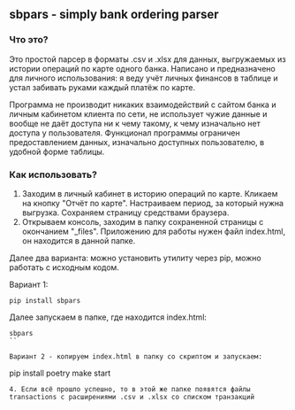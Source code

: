 ## sbpars - simply bank ordering parser

### Что это?

Это простой парсер в форматы .csv и .xlsx для данных, выгружаемых из истории операций по карте одного банка. Написано и предназначено для личного использования: я веду учёт личных финансов в таблице и устал забивать руками каждый платёж по карте.

Программа не производит никаких взаимодействий с сайтом банка и личным кабинетом клиента по сети, не использует чужие данные и вообще не даёт доступа ни к чему такому, к чему изначально нет доступа у пользователя. Функционал программы ограничен предоставлением данных, изначально доступных пользователю, в удобной форме таблицы.

### Как использовать?

1. Заходим в личный кабинет в историю операций по карте. Кликаем на кнопку "Отчёт по карте". Настраиваем период, за который нужна выгрузка. Сохраняем страницу средствами браузера.
2. Открываем консоль, заходим в папку сохраненной страницы с окончанием "_files". Приложению для работы нужен файл index.html, он находится в данной папке.

Далее два варианта: можно установить утилиту через pip, можно работать с исходным кодом.

Вариант 1:
```
pip install sbpars
```

Далее запускаем в папке, где находится index.html:
```
sbpars
``

Вариант 2 - копируем index.html в папку со скриптом и запускаем:
```
pip install poetry
make start
```
4. Если всё прошло успешно, то в этой же папке появятся файлы transactions с расширениями .csv и .xlsx со списком транзакций
